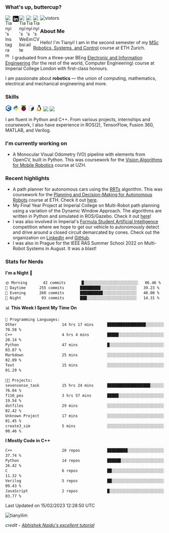### What's up, buttercup?
<a href="https://www.instagram.com/stratosphere._/">
  <img align="left" alt="Tianyi's Instagram" width="22px" src="https://raw.githubusercontent.com/simple-icons/simple-icons/develop/icons/instagram.svg" />
</a>
<a href="https://www.linkedin.com/in/tianyilim/">
  <img align="left" alt="Tianyi's LinkedIn" width="22px" src="https://raw.githubusercontent.com/simple-icons/simple-icons/develop/icons/linkedin.svg" />
</a>
<a href="https://tianyilim.github.io/">
  <img align="left" alt="Tianyi's Website" width="22px" src="https://raw.githubusercontent.com/simple-icons/simple-icons/develop/icons/internetexplorer.svg" />
</a>
<a href="0.tianyi.lim@gmail.com">
  <img align="left" alt="Tianyi's Email" width="22px" src="https://raw.githubusercontent.com/simple-icons/simple-icons/develop/icons/gmail.svg" />
</a>
<a href="https://tianyilim.github.io/assets/TianyiLim_CV.pdf">
  <img align="left" alt="Tianyi's CV" width="22px" src="https://raw.githubusercontent.com/simple-icons/simple-icons/develop/icons/adobeacrobatreader.svg" />
</a>

![vistors](https://visitor-badge.glitch.me/badge?page_id=tianyilim.tianyilim)

### About Me
Hello! I'm Tianyi! I am in the second semester of my [MSc Robotics, Systems, and Control](https://master-robotics.ethz.ch/) course at ETH Zurich.

I graduated from a three-year BEng [Electronic and Information Engineering](https://www.imperial.ac.uk/electrical-engineering/study/undergraduate/electronic-and-information-engineering/) (for the rest of the world, Computer Engineering) course at Imperial College London with first-class honours.

I am passionate about **robotics** &mdash; the union of computing, mathematics, electrical and mechanical engineering and more.

### Skills
<code><img height="20" src="https://raw.githubusercontent.com/devicons/devicon/master/icons/cplusplus/cplusplus-original.svg"></code>
<code><img height="20" src="https://raw.githubusercontent.com/devicons/devicon/master/icons/python/python-original.svg"></code>
<code><img height="20" src="https://raw.githubusercontent.com/devicons/devicon/master/icons/raspberrypi/raspberrypi-original.svg"></code>
<code><img height="20" src="https://raw.githubusercontent.com/devicons/devicon/master/icons/bash/bash-original.svg"></code>
<code><img height="20" src="https://raw.githubusercontent.com/devicons/devicon/master/icons/linux/linux-original.svg"></code>
<code><img height="20" src="https://upload.wikimedia.org/wikipedia/commons/1/15/Robot_Operating_System_logo.svg"></code>
<code><img height="20" src="http://classic.gazebosim.org/assets/logos/gazebo_icon_pos-76b768ca51b0c24a5e5ddeb5a844baf3a3efc83e42affae355ed6ce9326707e4.svg"></code>

I am fluent in Python and C++. From various projects, internships and coursework, I also have experience in ROS(2), TensorFlow, Fusion 360, MATLAB, and Verilog.

### I'm currently working on
- A Monocular Visual Odometry (VO) pipeline with elements from OpenCV, built in Python. This was coursework for the [Vision Algorithms for Mobile Robotics](https://rpg.ifi.uzh.ch/teaching.html) course at UZH.

### Recent highlights
- A path planner for autonomous cars using the [RRTx](https://journals.sagepub.com/doi/abs/10.1177/0278364915594679) algorithm. This was coursework for the [Planning and Decision-Making for Autonomous Robots](https://idsc.ethz.ch/education/lectures/PDM4AR.html) course at ETH. Check it out [here](https://github.com/tianyilim/RRTx).
- My Final Year Project at Imperial College on Multi-Robot path planning using a variation of the Dynamic Window Approach. The algorithms are written in Python and simulated in ROS/Gazebo. Check it out [here](https://github.com/tianyilim/ic-fyp)!
- I was also involved in Imperial's [Formula Student Artificial Intelligence](https://www.imeche.org/events/formula-student/team-information/fs-ai) competition where we hope to get our vehicle to autonomously detect and drive around a closed circuit demarcated by cones. Check out the organization on [LinkedIn](https://www.linkedin.com/company/imperial-driverless/?trk=similar-pages) and [GitHub](https://github.com/Imperial-Driverless).
- I was also in Prague for the IEEE RAS Summer School 2022 on Multi-Robot Systems in August. It was a blast!

### Stats for Nerds
<!--START_SECTION:waka-->
**I'm a Night 🦉** 

```text
🌞 Morning       42 commits       █░░░░░░░░░░░░░░░░░░░░░░░░   06.46 % 
🌆 Daytime      255 commits       █████████░░░░░░░░░░░░░░░░   39.23 % 
🌃 Evening      260 commits       ██████████░░░░░░░░░░░░░░░   40.00 % 
🌙 Night         93 commits       ███░░░░░░░░░░░░░░░░░░░░░░   14.31 % 

```


📊 **This Week I Spent My Time On** 

```text
💬 Programming Languages: 
Other                    14 hrs 17 mins      █████████████████░░░░░░░░   70.58 % 
C++                      4 hrs 4 mins        █████░░░░░░░░░░░░░░░░░░░░   20.14 % 
Python                   47 mins             █░░░░░░░░░░░░░░░░░░░░░░░░   03.87 % 
Markdown                 25 mins             ░░░░░░░░░░░░░░░░░░░░░░░░░   02.09 % 
Text                     15 mins             ░░░░░░░░░░░░░░░░░░░░░░░░░   01.29 % 

🐱‍💻 Projects: 
sevensense_task          15 hrs 24 mins      ███████████████████░░░░░░   76.04 % 
f110_pes                 3 hrs 57 mins       █████░░░░░░░░░░░░░░░░░░░░   19.54 % 
dotfiles                 29 mins             ░░░░░░░░░░░░░░░░░░░░░░░░░   02.42 % 
Unknown Project          17 mins             ░░░░░░░░░░░░░░░░░░░░░░░░░   01.45 % 
create3_sim              5 mins              ░░░░░░░░░░░░░░░░░░░░░░░░░   00.46 % 

```

**I Mostly Code in C++** 

```text
C++                      20 repos            █████████░░░░░░░░░░░░░░░░   37.74 % 
Python                   14 repos            ██████░░░░░░░░░░░░░░░░░░░   26.42 % 
C                        6 repos             ██░░░░░░░░░░░░░░░░░░░░░░░   11.32 % 
Verilog                  5 repos             ██░░░░░░░░░░░░░░░░░░░░░░░   09.43 % 
JavaScript               2 repos             █░░░░░░░░░░░░░░░░░░░░░░░░   03.77 % 

```



 Last Updated on 15/02/2023 12:28:50 UTC
<!--END_SECTION:waka-->
<p align="left"> <img src="https://github-readme-stats.vercel.app/api?username=tianyilim&show_icons=true&theme=gotham" alt="tianyilim" />

*credit - [Abhishek Naidu's excellent tutorial](https://github.com/abhisheknaiidu)*
